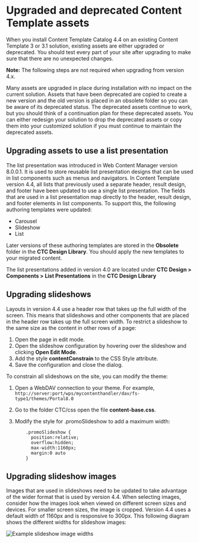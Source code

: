 # Upgraded and deprecated Content Template assets

When you install Content Template Catalog 4.4 on an existing Content Template 3 or 3.1 solution, existing assets are either upgraded or deprecated. You should test every part of your site after upgrading to make sure that there are no unexpected changes.

**Note:** The following steps are not required when upgrading from version 4.x.

Many assets are upgraded in place during installation with no impact on the current solution. Assets that have been deprecated are copied to create a new version and the old version is placed in an obsolete folder so you can be aware of its deprecated status. The deprecated assets continue to work, but you should think of a continuation plan for these deprecated assets. You can either redesign your solution to drop the deprecated assets or copy them into your customized solution if you must continue to maintain the deprecated assets.

## Upgrading assets to use a list presentation

The list presentation was introduced in Web Content Manager version 8.0.0.1. It is used to store reusable list presentation designs that can be used in list components such as menus and navigators. In Content Template version 4.4, all lists that previously used a separate header, result design, and footer have been updated to use a single list presentation. The fields that are used in a list presentation map directly to the header, result design, and footer elements in list components. To support this, the following authoring templates were updated:

-   Carousel
-   Slideshow
-   List

Later versions of these authoring templates are stored in the **Obsolete** folder in the **CTC Design Library**. You should apply the new templates to your migrated content.

The list presentations added in version 4.0 are located under **CTC Design > Components > List Presentations** in the **CTC Design Library**

## Upgrading slideshows

Layouts in version 4.4 use a header row that takes up the full width of the screen. This means that slideshows and other components that are placed in the header row takes up the full screen width. To restrict a slideshow to the same size as the content in other rows of a page:

1.  Open the page in edit mode.
2.  Open the slideshow configuration by hovering over the slideshow and clicking **Open Edit Mode**.
3.  Add the style **contentConstrain** to the CSS Style attribute.
4.  Save the configuration and close the dialog.

To constrain all slideshows on the site, you can modify the theme:

1.  Open a WebDAV connection to your theme. For example, `http://server:port/wps/mycontenthandler/dav/fs-type1/themes/Portal8.0`
2.  Go to the folder CTC/css open the file **content-base.css**.
3.  Modify the style for .promoSlideshow to add a maximum width:

    ```
    	.promoSlideshow {
    	  position:relative;
    	  overflow:hidden;
    	  max-width:1160px;
    	  margin:0 auto
    	}
    ```


## Upgrading slideshow images

Images that are used in slideshows need to be updated to take advantage of the wider format that is used by version 4.4. When selecting images, consider how the images look when viewed on different screen sizes and devices. For smaller screen sizes, the image is cropped. Version 4.4 uses a default width of 1160px and is responsive to 300px. This following diagram shows the different widths for slideshow images:

![Example slideshow image widths](../images/slideshow_widths.jpg)


